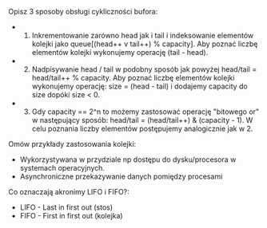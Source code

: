 Opisz 3 sposoby obsługi cykliczności bufora:
- 1. Inkrementowanie zarówno head jak i tail i indeksowanie elementów kolejki jako queue[(head++ v tail++) % capacity]. Aby poznać liczbę elementów kolejki wykonujemy operację (tail - head).
- 2. Nadpisywanie head / tail w podobny sposób jak powyżej head/tail = head/tail++ % capacity. Aby poznać liczbę elementów kolejki wykonujemy operację:
size = (head - tail) i dodajemy capacity do size dopóki size < 0.
- 3. Gdy capacity == 2^n to możemy zastosować operację "bitowego or" w następujący sposób: head/tail = (head/tail++) & (capacity - 1). W celu poznania liczby elementów postępujemy analogicznie jak w 2.

Omów przykłady zastosowania kolejki:
 - Wykorzystywana w przydziale np dostępu do dysku/procesora w systemach operacyjnych.
 - Asynchroniczne przekazywanie danych pomiędzy procesami

Co oznaczają akronimy LIFO i FIFO?:
- LIFO - Last in first out (stos)
- FIFO - First in first out (kolejka)
